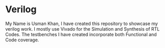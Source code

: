 # Verilog
My Name is Usman Khan, I have created this repository to showcase my verilog work. I mostly use Vivado for the Simulation and Synthesis of RTL Codes.
The testbenches I have created incorporate both Functional and Code coverage. 
